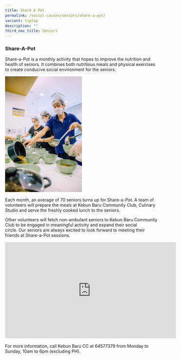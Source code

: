 ```yaml
---
title: Share A Pot
permalink: /social-causes/seniors/share-a-pot/
variant: tiptap
description: ""
third_nav_title: Seniors
---
```

<h3><strong>Share-A-Pot</strong></h3>
<p>Share-a-Pot is a monthly activity that hopes to improve the nutrition
and health of seniors.&nbsp;It combines both nutritious meals and physical
exercises to create conducive social environment for the seniors.</p>
<div class="isomer-image-wrapper">
<img style="width: 50%;" height="auto" width="100%" alt="" src="/images/Share_a_pot.png">
</div>
<p>Each month, an average of 70 seniors turns up for Share-a-Pot.&nbsp;A
team of volunteers will prepare the meals at Kebun Baru Community Club,
Culinary Studio and serve the freshly cooked lunch to the seniors.&nbsp;</p>
<p>Other volunteers will fetch non-ambulant seniors to Kebun Baru Community
Club to be engaged in meaningful activity and expand their social circle.&nbsp;Our
seniors are always excited to look forward to meeting their friends at
Share-a-Pot sessions.</p>
<div class="iframe-wrapper">
<iframe height="315" width="560" allowfullscreen="true" frameborder="0" src="https://www.youtube.com/embed/A-hzs3k4G5Q?si=gEkg5816CWXea7H4"></iframe>
</div>
<p>For more information, call Kebun Baru CC at 64577379 from Monday to Sunday,
10am to 6pm (excluding PH).
<br>
</p>